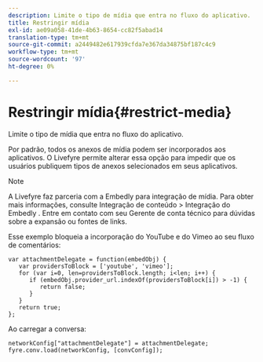 ```yaml
---
description: Limite o tipo de mídia que entra no fluxo do aplicativo.
title: Restringir mídia
exl-id: ae09a058-41de-4b63-8654-cc82f5abad14
translation-type: tm+mt
source-git-commit: a2449482e617939cfda7e367da34875bf187c4c9
workflow-type: tm+mt
source-wordcount: '97'
ht-degree: 0%

---
```


# Restringir mídia{#restrict-media}

Limite o tipo de mídia que entra no fluxo do aplicativo.

Por padrão, todos os anexos de mídia podem ser incorporados aos aplicativos. O Livefyre permite alterar essa opção para impedir que os usuários publiquem tipos de anexos selecionados em seus aplicativos.

>[!NOTE]
>
>A Livefyre faz parceria com a Embedly para integração de mídia. Para obter mais informações, consulte Integração de conteúdo > Integração do Embedly . Entre em contato com seu Gerente de conta técnico para dúvidas sobre a expansão ou fontes de links.

Esse exemplo bloqueia a incorporação do YouTube e do Vimeo ao seu fluxo de comentários:

```
var attachmentDelegate = function(embedObj) { 
   var providersToBlock = ['youtube', 'vimeo']; 
   for (var i=0, len=providersToBlock.length; i<len; i++) { 
      if (embedObj.provider_url.indexOf(providersToBlock[i]) > -1) { 
         return false; 
      } 
   } 
   return true; 
};
```

Ao carregar a conversa:

```
networkConfig["attachmentDelegate"] = attachmentDelegate; 
fyre.conv.load(networkConfig, [convConfig]);
```
